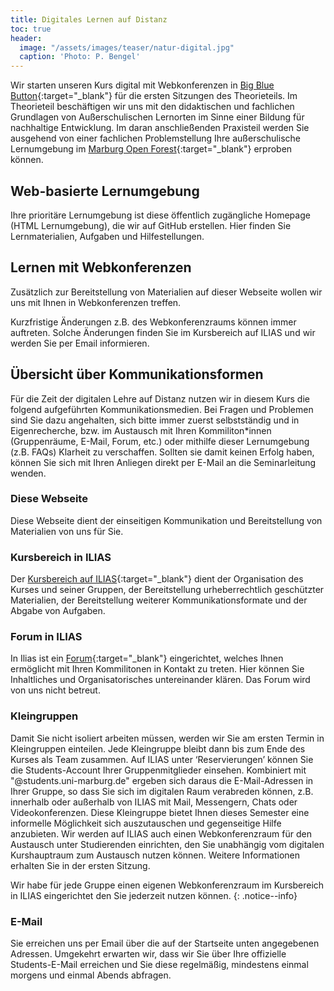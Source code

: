 ```yaml
---
title: Digitales Lernen auf Distanz
toc: true
header:
  image: "/assets/images/teaser/natur-digital.jpg"
  caption: 'Photo: P. Bengel'
---
```


Wir starten unseren Kurs digital mit Webkonferenzen in [Big Blue Button](https://www.uni-marburg.de/de/hrz/dienste/web-konferenzen/web-konferenz-bigbluebutton){:target="_blank"} für die ersten Sitzungen des Theorieteils.
Im Theorieteil beschäftigen wir uns mit den didaktischen und fachlichen Grundlagen von Außerschulischen Lernorten im Sinne einer Bildung für nachhaltige Entwicklung.
Im daran anschließenden Praxisteil werden Sie ausgehend von einer fachlichen Problemstellung Ihre außerschulische Lernumgebung im [Marburg Open Forest](https://www.uni-marburg.de/de/fb19/fachbereich/infrastruktur/mof){:target="_blank"} erproben können.
<!--more-->


## Web-basierte Lernumgebung

Ihre prioritäre Lernumgebung ist diese öffentlich zugängliche Homepage (HTML Lernumgebung), die wir auf GitHub erstellen. 
Hier finden Sie Lernmaterialien, Aufgaben und Hilfestellungen.


## Lernen mit Webkonferenzen
Zusätzlich zur Bereitstellung von Materialien auf dieser Webseite wollen wir uns mit Ihnen in Webkonferenzen treffen.

Kurzfristige Änderungen z.B. des Webkonferenzraums können immer auftreten. 
Solche Änderungen finden Sie im Kursbereich auf ILIAS und wir werden Sie per Email informieren.


## Übersicht über Kommunikationsformen

Für die Zeit der digitalen Lehre auf Distanz nutzen wir in diesem Kurs die folgend aufgeführten Kommunikationsmedien. Bei Fragen und Problemen sind Sie dazu angehalten, sich bitte immer zuerst selbstständig und in Eigenrecherche, bzw. im Austausch mit Ihren Kommiliton*innen (Gruppenräume, E-Mail, Forum, etc.) oder mithilfe dieser Lernumgebung (z.B. FAQs) Klarheit zu verschaffen. Sollten sie damit keinen Erfolg haben, können Sie sich mit Ihren Anliegen direkt per E-Mail an die Seminarleitung wenden.

### Diese Webseite
Diese Webseite dient der einseitigen Kommunikation und Bereitstellung von Materialien von uns für Sie.

### Kursbereich in ILIAS
Der [Kursbereich auf ILIAS](https://ilias.uni-marburg.de/goto.php?target=crs_2344330&client_id=UNIMR){:target="_blank"} dient der Organisation des Kurses und seiner Gruppen, der Bereitstellung urheberrechtlich geschützter Materialien, der Bereitstellung weiterer Kommunikationsformate und der Abgabe von Aufgaben.

### Forum in ILIAS
In Ilias ist ein [Forum](https://ilias.uni-marburg.de/goto.php?target=frm_2363391&client_id=UNIMR){:target="_blank"} eingerichtet, welches Ihnen ermöglicht mit Ihren Kommilitonen in Kontakt zu treten. 
Hier können Sie Inhaltliches und Organisatorisches untereinander klären. 
Das Forum wird von uns nicht betreut. 

### Kleingruppen
Damit Sie nicht isoliert arbeiten müssen, werden wir Sie am ersten Termin in Kleingruppen einteilen. 
Jede Kleingruppe bleibt dann bis zum Ende des Kurses als Team zusammen. 
Auf ILIAS unter ‘Reservierungen’ können Sie die Students-Account Ihrer Gruppenmitglieder einsehen. 
Kombiniert mit "@students.uni-marburg.de" ergeben sich daraus die E-Mail-Adressen in Ihrer Gruppe, so dass Sie sich im digitalen Raum verabreden können, z.B. innerhalb oder außerhalb von ILIAS mit Mail, Messengern, Chats oder Videokonferenzen. 
Diese Kleingruppe bietet Ihnen dieses Semester eine informelle Möglichkeit sich auszutauschen und gegenseitige Hilfe anzubieten.
Wir werden auf ILIAS auch einen Webkonferenzraum für den Austausch unter Studierenden einrichten, den Sie unabhängig vom digitalen Kurshauptraum zum Austausch nutzen können. Weitere Informationen erhalten Sie in der ersten Sitzung.

Wir habe für jede Gruppe einen eigenen Webkonferenzraum im Kursbereich in ILIAS eingerichtet den Sie jederzeit nutzen können.
{: .notice--info}


### E-Mail
Sie erreichen uns per Email über die auf der Startseite unten angegebenen Adressen. 
Umgekehrt erwarten wir, dass wir Sie über Ihre offizielle Students-E-Mail erreichen und Sie diese regelmäßig, mindestens einmal morgens und einmal Abends abfragen.



